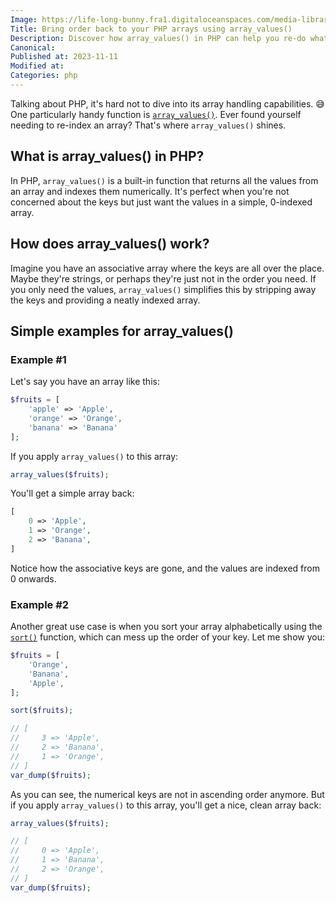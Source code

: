 ```yaml
---
Image: https://life-long-bunny.fra1.digitaloceanspaces.com/media-library/production/250/01HF1NKCB4P7NCJEP2XZJ3WZ53.jpg
Title: Bring order back to your PHP arrays using array_values()
Description: Discover how array_values() in PHP can help you re-do what has been undone.
Canonical: 
Published at: 2023-11-11
Modified at: 
Categories: php
---
```


Talking about PHP, it's hard not to dive into its array handling capabilities. 😅 One particularly handy function is [`array_values()`](https://www.php.net/array_values). Ever found yourself needing to re-index an array? That's where `array_values()` shines.

## What is array_values() in PHP?

In PHP, `array_values()` is a built-in function that returns all the values from an array and indexes them numerically. It's perfect when you're not concerned about the keys but just want the values in a simple, 0-indexed array.

## How does array_values() work?

Imagine you have an associative array where the keys are all over the place. Maybe they're strings, or perhaps they're just not in the order you need. If you only need the values, `array_values()` simplifies this by stripping away the keys and providing a neatly indexed array.

## Simple examples for array_values()

### Example #1

Let's say you have an array like this:

```php
$fruits = [
    'apple' => 'Apple',
    'orange' => 'Orange',
    'banana' => 'Banana'
];
```

If you apply `array_values()` to this array:

```php
array_values($fruits);
```

You'll get a simple array back:

```php
[
    0 => 'Apple', 
    1 => 'Orange', 
    2 => 'Banana',
]
```

Notice how the associative keys are gone, and the values are indexed from 0 onwards.

### Example #2

Another great use case is when you sort your array alphabetically using the [`sort()`](https://www.php.net/sort) function, which can mess up the order of your key. Let me show you:

```php
$fruits = [
    'Orange',
    'Banana',
    'Apple',
];

sort($fruits);

// [
//     3 => 'Apple',
//     2 => 'Banana',
//     1 => 'Orange',
// ]
var_dump($fruits);
```

As you can see, the numerical keys are not in ascending order anymore. But if you apply `array_values()` to this array, you'll get a nice, clean array back:

```php
array_values($fruits);

// [
//     0 => 'Apple',
//     1 => 'Banana',
//     2 => 'Orange',
// ]
var_dump($fruits);
```
